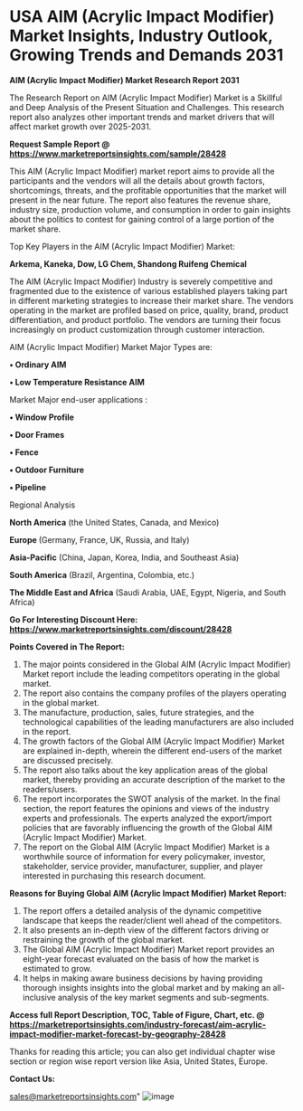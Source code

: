 # USA AIM (Acrylic Impact Modifier) Market Insights, Industry Outlook, Growing Trends and Demands 2031

<strong>AIM (Acrylic Impact Modifier) Market Research Report 2031</strong>

The Research Report on AIM (Acrylic Impact Modifier) Market is a Skillful and Deep Analysis of the Present Situation and Challenges. This research report also analyzes other important trends and market drivers that will affect market growth over 2025-2031.

<strong>Request Sample Report @ <a href=https://www.marketreportsinsights.com/sample/28428>https://www.marketreportsinsights.com/sample/28428</a></strong>

This AIM (Acrylic Impact Modifier) market report aims to provide all the participants and the vendors will all the details about growth factors, shortcomings, threats, and the profitable opportunities that the market will present in the near future. The report also features the revenue share, industry size, production volume, and consumption in order to gain insights about the politics to contest for gaining control of a large portion of the market share.

Top Key Players in the AIM (Acrylic Impact Modifier) Market:

<strong>Arkema, Kaneka, Dow, LG Chem, Shandong Ruifeng Chemical</strong>

The AIM (Acrylic Impact Modifier) Industry is severely competitive and fragmented due to the existence of various established players taking part in different marketing strategies to increase their market share. The vendors operating in the market are profiled based on price, quality, brand, product differentiation, and product portfolio. The vendors are turning their focus increasingly on product customization through customer interaction.

AIM (Acrylic Impact Modifier) Market Major Types are:

<strong>• Ordinary AIM

• Low Temperature Resistance AIM</strong>

Market Major end-user applications :

<strong>• Window Profile

• Door Frames

• Fence

• Outdoor Furniture

• Pipeline</strong>

Regional Analysis

</u><strong><b>North America</b></strong> (the United States, Canada, and Mexico)

<strong><b>Europe </b></strong>(Germany, France, UK, Russia, and Italy)

<strong><b>Asia-Pacific</b></strong> (China, Japan, Korea, India, and Southeast Asia)

<strong><b>South America</b></strong> (Brazil, Argentina, Colombia, etc.)

<strong><b>The Middle East and Africa</b></strong> (Saudi Arabia, UAE, Egypt, Nigeria, and South Africa)

<strong>Go For Interesting Discount Here: <a href=https://www.marketreportsinsights.com/discount/28428>https://www.marketreportsinsights.com/discount/28428</a></strong>

<strong>Points Covered in The Report:</strong>
<ol>
  <li>The major points considered in the Global AIM (Acrylic Impact Modifier) Market report include the leading competitors operating in the global market.</li>
  <li>The report also contains the company profiles of the players operating in the global market.</li>
  <li>The manufacture, production, sales, future strategies, and the technological capabilities of the leading manufacturers are also included in the report.</li>
  <li>The growth factors of the Global AIM (Acrylic Impact Modifier) Market are explained in-depth, wherein the different end-users of the market are discussed precisely.</li>
  <li>The report also talks about the key application areas of the global market, thereby providing an accurate description of the market to the readers/users.</li>
  <li>The report incorporates the SWOT analysis of the market. In the final section, the report features the opinions and views of the industry experts and professionals. The experts analyzed the export/import policies that are favorably influencing the growth of the Global AIM (Acrylic Impact Modifier) Market.</li>
  <li>The report on the Global AIM (Acrylic Impact Modifier) Market is a worthwhile source of information for every policymaker, investor, stakeholder, service provider, manufacturer, supplier, and player interested in purchasing this research document.</li>
</ol>
<strong>Reasons for Buying Global AIM (Acrylic Impact Modifier) Market Report:</strong>

<ol>
  <li>The report offers a detailed analysis of the dynamic competitive landscape that keeps the reader/client well ahead of the competitors.</li>
  <li>It also presents an in-depth view of the different factors driving or restraining the growth of the global market.</li>
  <li>The Global AIM (Acrylic Impact Modifier) Market report provides an eight-year forecast evaluated on the basis of how the market is estimated to grow.</li>
  <li>It helps in making aware business decisions by having providing thorough insights insights into the global market and by making an all-inclusive analysis of the key market segments and sub-segments.</li>
</ol>
<strong>Access full Report Description, TOC, Table of Figure, Chart, etc. @ <a href=https://marketreportsinsights.com/industry-forecast/aim-acrylic-impact-modifier-market-forecast-by-geography-28428>https://marketreportsinsights.com/industry-forecast/aim-acrylic-impact-modifier-market-forecast-by-geography-28428</a></strong>


Thanks for reading this article; you can also get individual chapter wise section or region wise report version like Asia, United States, Europe.

<strong>Contact Us:</strong>

sales@marketreportsinsights.com"
![image](https://github.com/user-attachments/assets/bcf9af82-ddad-4bb3-9e65-052c3c77d22b)
